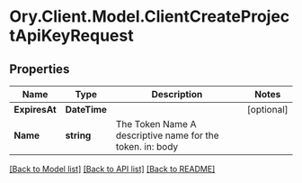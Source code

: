 # Ory.Client.Model.ClientCreateProjectApiKeyRequest

## Properties

Name | Type | Description | Notes
------------ | ------------- | ------------- | -------------
**ExpiresAt** | **DateTime** |  | [optional] 
**Name** | **string** | The Token Name  A descriptive name for the token.  in: body | 

[[Back to Model list]](../README.md#documentation-for-models) [[Back to API list]](../README.md#documentation-for-api-endpoints) [[Back to README]](../README.md)

